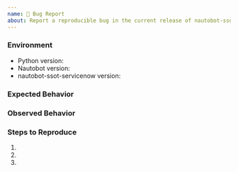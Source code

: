 ```yaml
---
name: 🐛 Bug Report
about: Report a reproducible bug in the current release of nautobot-ssot-servicenow
---
```


### Environment
* Python version:  <!-- Example: 3.7.7 -->
* Nautobot version:  <!-- Example: 1.0.0 -->
* nautobot-ssot-servicenow version:  <!-- Example: 0.1.0 -->

<!-- What did you expect to happen? -->
### Expected Behavior


<!-- What happened instead? -->
### Observed Behavior

<!--
    Describe in detail the exact steps that someone else can take to reproduce
    this bug using the current release.
-->
### Steps to Reproduce
1.
2.
3.
